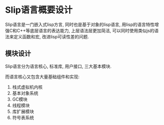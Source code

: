 Slip语言概要设计
===============


Slip语言是一门嵌入式lisp方言, 同时也是基于对象的lisp语言, 用lisp的语言特性增强C和C++等底层语言的表达能力, 上层语法层更加简洁, 可以同时使用类似js的语法来定义函数和宏, 改进lisp可读性差的问题.


## 模块设计

Slip语言分为语言核心, 标准库, 用户接口, 三大基本模块. 

而语言核心又包含大量基础组件和实现:

1. 栈式虚拟机内核
2. 基本对象系统
3. GC模块
4. 线程模块
5. 库扩展模块
6. 符号表系统



